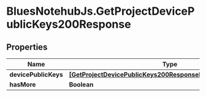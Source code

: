 # BluesNotehubJs.GetProjectDevicePublicKeys200Response

## Properties

Name | Type | Description | Notes
------------ | ------------- | ------------- | -------------
**devicePublicKeys** | [**[GetProjectDevicePublicKeys200ResponseDevicePublicKeysInner]**](GetProjectDevicePublicKeys200ResponseDevicePublicKeysInner.md) |  | 
**hasMore** | **Boolean** |  | 


